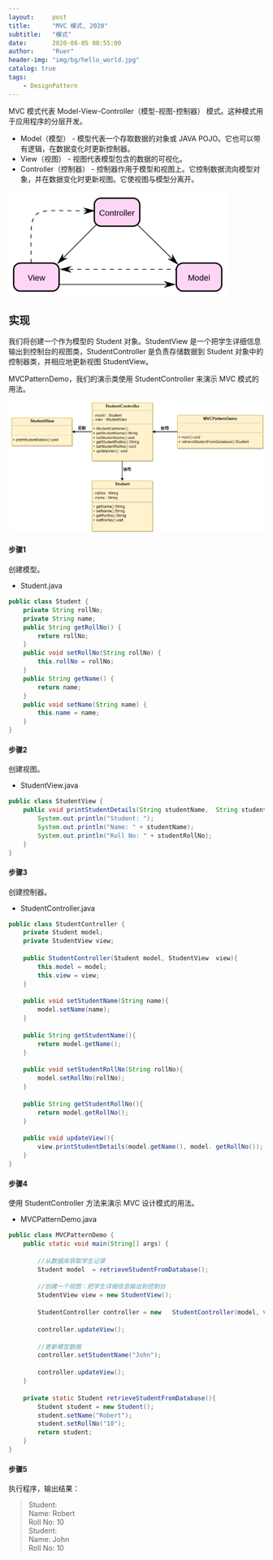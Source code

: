 ```yaml
---
layout:     post
title:      "MVC 模式, 2020"
subtitle:   "模式"
date:       2020-08-05 08:55:00
author:     "Ruer"
header-img: "img/bg/hello_world.jpg"
catalog: true
tags:
    - DesignPattern
---
```


MVC 模式代表 Model-View-Controller（模型-视图-控制器） 模式。这种模式用于应用程序的分层开发。

* Model（模型） - 模型代表一个存取数据的对象或 JAVA POJO。它也可以带有逻辑，在数据变化时更新控制器。  
* View（视图） - 视图代表模型包含的数据的可视化。  
* Controller（控制器） - 控制器作用于模型和视图上。它控制数据流向模型对象，并在数据变化时更新视图。它使视图与模型分离开。  

![1](/img/DesignPattern/MVC模式.png)

## 实现

我们将创建一个作为模型的 Student 对象。StudentView 是一个把学生详细信息输出到控制台的视图类，StudentController 是负责存储数据到 Student 对象中的控制器类，并相应地更新视图 StudentView。

MVCPatternDemo，我们的演示类使用 StudentController 来演示 MVC 模式的用法。

![2](/img/DesignPattern/MVC模式UML.png)

#### 步骤1

创建模型。

* Student.java
```java
public class Student {
    private String rollNo;
    private String name;
    public String getRollNo() {
        return rollNo;
    }
    public void setRollNo(String rollNo) {
        this.rollNo = rollNo;
    }
    public String getName() {
        return name;
    }
    public void setName(String name) {
        this.name = name;
    }
}
```

#### 步骤2

创建视图。

* StudentView.java
```java
public class StudentView {
    public void printStudentDetails(String studentName,  String studentRollNo){
        System.out.println("Student: ");
        System.out.println("Name: " + studentName);
        System.out.println("Roll No: " + studentRollNo);
    }
}
```

#### 步骤3

创建控制器。

* StudentController.java
```java
public class StudentController {
    private Student model;
    private StudentView view;
  
    public StudentController(Student model, StudentView  view){
        this.model = model;
        this.view = view;
    }
  
    public void setStudentName(String name){
        model.setName(name);    
    }
  
    public String getStudentName(){
        return model.getName();    
    }
  
    public void setStudentRollNo(String rollNo){
        model.setRollNo(rollNo);      
    }
  
    public String getStudentRollNo(){
        return model.getRollNo();     
    }
  
    public void updateView(){           
        view.printStudentDetails(model.getName(), model. getRollNo());
    }  
}
```

#### 步骤4

使用 StudentController 方法来演示 MVC 设计模式的用法。

* MVCPatternDemo.java
```java
public class MVCPatternDemo {
    public static void main(String[] args) {
  
        //从数据库获取学生记录
        Student model  = retrieveStudentFromDatabase();
   
        //创建一个视图：把学生详细信息输出到控制台
        StudentView view = new StudentView();
   
        StudentController controller = new   StudentController(model, view);
   
        controller.updateView();
   
        //更新模型数据
        controller.setStudentName("John");
   
        controller.updateView();
    }
  
    private static Student retrieveStudentFromDatabase(){
        Student student = new Student();
        student.setName("Robert");
        student.setRollNo("10");
        return student;
    }
}
```

#### 步骤5

执行程序，输出结果：

> Student:  
> Name: Robert  
> Roll No: 10  
> Student:  
> Name: John  
> Roll No: 10  